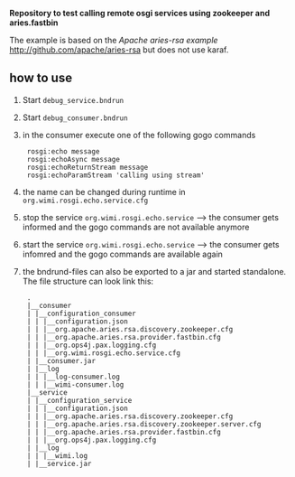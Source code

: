 **Repository to test calling remote osgi services using zookeeper and aries.fastbin**

The example is based on the *Apache aries-rsa example* <http://github.com/apache/aries-rsa> but does not use karaf.


## how to use

1. Start `debug_service.bndrun`
2. Start `debug_consumer.bndrun`
3. in the consumer execute one of the following gogo commands

		rosgi:echo message
		rosgi:echoAsync message
		rosgi:echoReturnStream message
		rosgi:echoParamStream 'calling using stream'

4. the name can be changed during runtime in `org.wimi.rosgi.echo.service.cfg`
5. stop the service `org.wimi.rosgi.echo.service`  --> the consumer gets informed and the gogo commands are not available anymore
6. start the service `org.wimi.rosgi.echo.service` --> the consumer gets infomred and the gogo commands are available again
7. the bndrund-files can also be exported to a jar and started standalone. The file structure can look link this:

		.
		|__consumer
		| |__configuration_consumer
		| | |__configuration.json
		| | |__org.apache.aries.rsa.discovery.zookeeper.cfg
		| | |__org.apache.aries.rsa.provider.fastbin.cfg
		| | |__org.ops4j.pax.logging.cfg
		| | |__org.wimi.rosgi.echo.service.cfg
		| |__consumer.jar
		| |__log
		| | |__log-consumer.log
		| | |__wimi-consumer.log
		|__service
		| |__configuration_service
		| | |__configuration.json
		| | |__org.apache.aries.rsa.discovery.zookeeper.cfg
		| | |__org.apache.aries.rsa.discovery.zookeeper.server.cfg
		| | |__org.apache.aries.rsa.provider.fastbin.cfg
		| | |__org.ops4j.pax.logging.cfg
		| |__log
		| | |__wimi.log
		| |__service.jar


